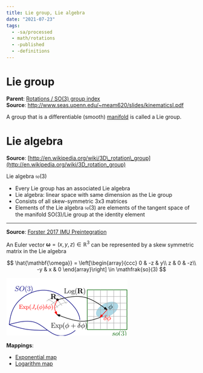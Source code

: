 ```yaml
---
title: Lie group, Lie algebra
date: "2021-07-23"
tags:
  - -sa/processed
  - math/rotations
  - -published
  - -definitions
---
```


# Lie group

**Parent**: [Rotations / SO(3) group index](rotations-so3-group-index.md)  
**Source**: <http://www.seas.upenn.edu/~meam620/slides/kinematicsI.pdf>

A group that is a differentiable (smooth) [manifold](manifolds.md) is called a Lie group.


# Lie algebra

**Source**: [http://en.wikipedia.org/wiki/3D\_rotation\_group](http://en.wikipedia.org/wiki/3D_rotation_group)

Lie algebra $\mathfrak{so}(3)$

*   Every Lie group has an associated Lie algebra
*   Lie algebra: linear space with same dimension as the Lie group
*   Consists of all skew-symmetric 3x3 matrices
*   Elements of the Lie algebra $\mathfrak{so}(3)$ are elements of the tangent space of the manifold SO(3)/Lie group at the identity element

---

**Source**: [Forster 2017 IMU Preintegration](forster-2017-imu-preintegration.md)

An Euler vector $\mathbf{\omega} = \left(x,y,z\right) \in \mathbb{R}^3$ can be represented by a skew symmetric matrix in the Lie algebra

$$
\hat{\mathbf{\omega}} = \left[\begin{array}{ccc}
	0 & -z & y\\
	z & 0 & -z\\
	-y & x & 0
	\end{array}\right] \in \mathfrak{so}(3)
$$

![lie-group-maps](_img/lie-group-maps.png)

**Mappings**:
* [Exponential map](rotations/exponential-map.md)
* [Logarithm map](rotations/logarithm-map.md)

